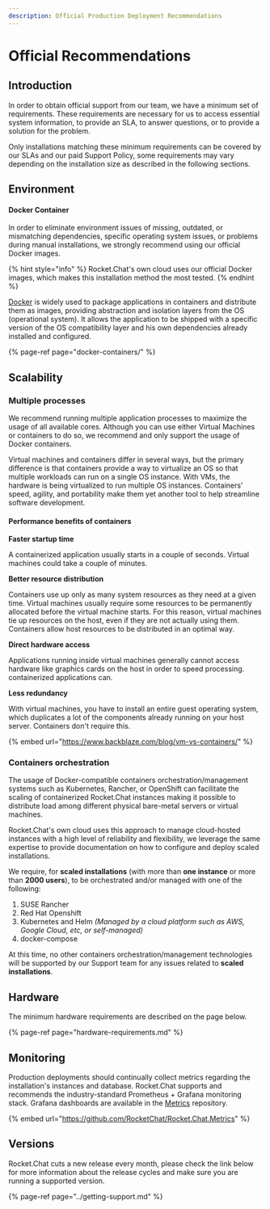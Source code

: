 ```yaml
---
description: Official Production Deployment Recommendations
---
```


# Official Recommendations

## Introduction

In order to obtain official support from our team, we have a minimum set of requirements. These requirements are necessary for us to access essential system information, to provide an SLA, to answer questions, or to provide a solution for the problem.

Only installations matching these minimum requirements can be covered by our SLAs and our paid Support Policy, some requirements may vary depending on the installation size as described in the following sections.

## Environment

#### Docker Container

In order to eliminate environment issues of missing, outdated, or mismatching dependencies, specific operating system issues, or problems during manual installations, we strongly recommend using our official Docker images.

{% hint style="info" %}
Rocket.Chat's own cloud uses our official Docker images, which makes this installation method the most tested.
{% endhint %}

[Docker](https://www.docker.com/) is widely used to package applications in containers and distribute them as images, providing abstraction and isolation layers from the OS \(operational system\). It allows the application to be shipped with a specific version of the OS compatibility layer and his own dependencies already installed and configured.

{% page-ref page="docker-containers/" %}

## Scalability

### Multiple processes

We recommend running multiple application processes to maximize the usage of all available cores. Although you can use either Virtual Machines or containers to do so, we recommend and only support the usage of Docker containers.

Virtual machines and containers differ in several ways, but the primary difference is that containers provide a way to virtualize an OS so that multiple workloads can run on a single OS instance. With VMs, the hardware is being virtualized to run multiple OS instances. Containers’ speed, agility, and portability make them yet another tool to help streamline software development.

#### Performance benefits of containers

**Faster startup time**

A containerized application usually starts in a couple of seconds. Virtual machines could take a couple of minutes.

**Better resource distribution**

Containers use up only as many system resources as they need at a given time. Virtual machines usually require some resources to be permanently allocated before the virtual machine starts. For this reason, virtual machines tie up resources on the host, even if they are not actually using them. Containers allow host resources to be distributed in an optimal way.

**Direct hardware access**

Applications running inside virtual machines generally cannot access hardware like graphics cards on the host in order to speed processing. containerized applications can.

**Less redundancy**

With virtual machines, you have to install an entire guest operating system, which duplicates a lot of the components already running on your host server. Containers don't require this.

{% embed url="https://www.backblaze.com/blog/vm-vs-containers/" %}

### Containers orchestration

The usage of Docker-compatible containers orchestration/management systems such as Kubernetes, Rancher, or OpenShift can facilitate the scaling of containerized Rocket.Chat instances making it possible to distribute load among different physical bare-metal servers or virtual machines.

Rocket.Chat's own cloud uses this approach to manage cloud-hosted instances with a high level of reliability and flexibility, we leverage the same expertise to provide documentation on how to configure and deploy scaled installations.

We require, for **scaled installations** \(with more than **one instance** or more than **2000 users**\), to be orchestrated and/or managed with one of the following:

1. SUSE Rancher
2. Red Hat Openshift
3. Kubernetes and Helm _\(Managed by a cloud platform such as AWS, Google Cloud, etc, or self-managed\)_
4. docker-compose

At this time, no other containers orchestration/management technologies will be supported by our Support team for any issues related to **scaled installations**.

## Hardware

The minimum hardware requirements are described on the page below. 

{% page-ref page="hardware-requirements.md" %}

## Monitoring

Production deployments should continually collect metrics regarding the installation's instances and database. Rocket.Chat supports and recommends the industry-standard Prometheus + Grafana monitoring stack. Grafana dashboards are available in the [Metrics](https://github.com/RocketChat/Rocket.Chat.Metrics) repository.

{% embed url="https://github.com/RocketChat/Rocket.Chat.Metrics" %}

## Versions

Rocket.Chat cuts a new release every month, please check the link below for more information about the release cycles and make sure you are running a supported version.

{% page-ref page="../getting-support.md" %}



